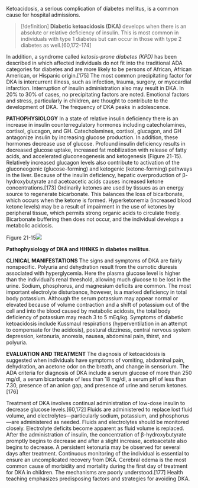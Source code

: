 Ketoacidosis, a serious complication of diabetes mellitus, is a common cause for hospital admissions. 
>[!definition]
>**Diabetic ketoacidosis (DKA)** develops when there is an absolute or relative deficiency of insulin. 
This is most common in individuals with type 1 diabetes but can occur in those with type 2 diabetes as well.[60,172-174]
>

In addition, a syndrome called _ketosis-prone diabetes (KPD)_ has been described in which affected individuals do not fit into the traditional ADA categories for diabetes and are more likely to be persons of African, African American, or Hispanic origin.[175] The most common precipitating factor for DKA is intercurrent illness, such as infection, trauma, surgery, or myocardial infarction. Interruption of insulin administration also may result in DKA. In 20% to 30% of cases, no precipitating factors are noted. Emotional factors and stress, particularly in children, are thought to contribute to the development of DKA. The frequency of DKA peaks in adolescence.

**PATHOPHYSIOLOGY** In a state of relative insulin deficiency there is an increase in insulin counterregulatory hormones including catecholamines, cortisol, glucagon, and GH. Catecholamines, cortisol, glucagon, and GH antagonize insulin by increasing glucose production. In addition, these hormones decrease use of glucose. Profound insulin deficiency results in decreased glucose uptake, increased fat mobilization with release of fatty acids, and accelerated gluconeogenesis and ketogenesis (Figure 21-15). Relatively increased glucagon levels also contribute to activation of the gluconeogenic (glucose-forming) and ketogenic (ketone-forming) pathways in the liver. Because of the insulin deficiency, hepatic overproduction of β-hydroxybutyrate and acetoacetic acids causes increased ketone concentrations.[173] Ordinarily ketones are used by tissues as an energy source to regenerate bicarbonate. This balances the loss of bicarbonate, which occurs when the ketone is formed. Hyperketonemia (increased blood ketone levels) may be a result of impairment in the use of ketones by peripheral tissue, which permits strong organic acids to circulate freely. Bicarbonate buffering then does not occur, and the individual develops a metabolic acidosis.

Figure 21-15![](https://sherpath-prod-bookxmlir.s3.amazonaws.com/B978-0-323-06584-9-key/9780323065849/BODY/B9780323065849000218/main.assets/images/gr15.jpg?X-Amz-Algorithm=AWS4-HMAC-SHA256&X-Amz-Date=20240209T194353Z&X-Amz-SignedHeaders=host&X-Amz-Expires=18000&X-Amz-Credential=AKIAVKN46MQBWN3UOBCX%2F20240209%2Fus-east-1%2Fs3%2Faws4_request&X-Amz-Signature=eb8c9e0b3632ec0415f1a12f6bffa5eaf5654d52032f537013671a9671569c00)

**Pathophysiology of DKA and HHNKS in diabetes mellitus**.

**CLINICAL MANIFESTATIONS** The signs and symptoms of DKA are fairly nonspecific. Polyuria and dehydration result from the osmotic diuresis associated with hyperglycemia. Here the plasma glucose level is higher than the individual’s renal threshold, allowing much glucose to be lost in the urine. Sodium, phosphorus, and magnesium deficits are common. The most important electrolyte disturbance, however, is a marked deficiency in total body potassium. Although the serum potassium may appear normal or elevated because of volume contraction and a shift of potassium out of the cell and into the blood caused by metabolic acidosis, the total body deficiency of potassium may reach 3 to 5 mEq/kg. Symptoms of diabetic ketoacidosis include Kussmaul respirations (hyperventilation in an attempt to compensate for the acidosis), postural dizziness, central nervous system depression, ketonuria, anorexia, nausea, abdominal pain, thirst, and polyuria.

**EVALUATION AND TREATMENT** The diagnosis of ketoacidosis is suggested when individuals have symptoms of vomiting, abdominal pain, dehydration, an acetone odor on the breath, and change in sensorium. The ADA criteria for diagnosis of DKA include a serum glucose of more than 250 mg/dl, a serum bicarbonate of less than 18 mg/dl, a serum pH of less than 7.30, presence of an anion gap, and presence of urine and serum ketones.[176]

Treatment of DKA involves continual administration of low-dose insulin to decrease glucose levels.[60,172] Fluids are administered to replace lost fluid volume, and electrolytes—particularly sodium, potassium, and phosphorus—are administered as needed. Fluids and electrolytes should be monitored closely. Electrolyte deficits become apparent as fluid volume is replaced. After the administration of insulin, the concentration of β-hydroxybutyrate promptly begins to decrease and after a slight increase, acetoacetate also begins to decrease. A persistent ketonuria may be observed for several days after treatment. Continuous monitoring of the individual is essential to ensure an uncomplicated recovery from DKA. Cerebral edema is the most common cause of morbidity and mortality during the first day of treatment for DKA in children. The mechanisms are poorly understood.[177] Health teaching emphasizes predisposing factors and strategies for avoiding DKA.